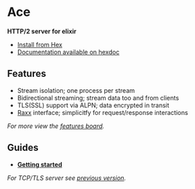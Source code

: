 # Ace

**HTTP/2 server for elixir**

- [Install from Hex](https://hex.pm/packages/ace)
- [Documentation available on hexdoc](https://hexdocs.pm/ace)

## Features

- Stream isolation; one process per stream
- Bidirectional streaming; stream data too and from clients
- TLS(SSL) support via ALPN; data encrypted in transit
- [Raxx](https://github.com/crowdhailer/raxx) interface; simplicitfy for request/response interactions

*For more view the [features board](https://github.com/CrowdHailer/Ace/projects/1).*

## Guides

- **[Getting started](getting_started.md)**

*For TCP/TLS server see [previous version](https://github.com/CrowdHailer/Ace/tree/0.9.1).*
